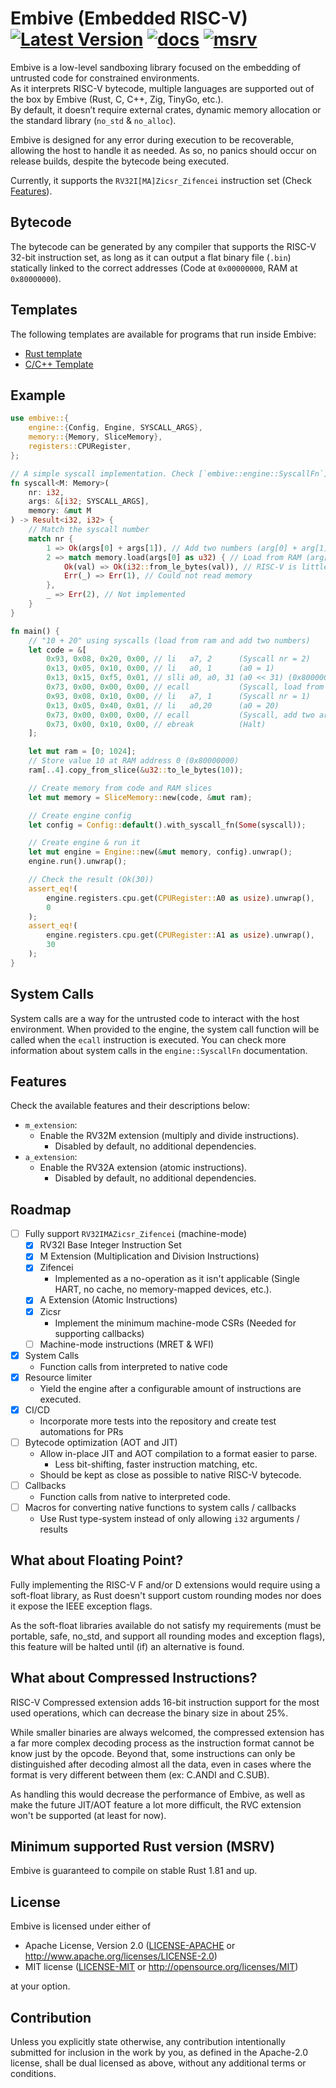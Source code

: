 # Embive (Embedded RISC-V) [![Latest Version]][crates.io] [![docs]][docs.rs] [![msrv]][Rust 1.81]

[Latest Version]: https://img.shields.io/crates/v/embive.svg
[crates.io]: https://crates.io/crates/embive
[docs]: https://docs.rs/embive/badge.svg
[docs.rs]: https://docs.rs/embive
[msrv]: https://img.shields.io/crates/msrv/embive.svg?label=msrv&color=lightgray
[Rust 1.81]: https://blog.rust-lang.org/2024/09/05/Rust-1.81.0.html

Embive is a low-level sandboxing library focused on the embedding of untrusted code for constrained environments.  
As it interprets RISC-V bytecode, multiple languages are supported out of the box by Embive (Rust, C, C++, Zig, TinyGo, etc.).  
By default, it doesn’t require external crates, dynamic memory allocation or the standard library (`no_std` & `no_alloc`).

Embive is designed for any error during execution to be recoverable, allowing the host to handle it as needed.
As so, no panics should occur on release builds, despite the bytecode being executed.

Currently, it supports the `RV32I[MA]Zicsr_Zifencei` instruction set (Check [Features](#features)).

## Bytecode
The bytecode can be generated by any compiler that supports the RISC-V 32-bit instruction set, as long as it can output a flat
binary file (`.bin`) statically linked to the correct addresses (Code at `0x00000000`, RAM at `0x80000000`).

## Templates
The following templates are available for programs that run inside Embive:
- [Rust template](https://github.com/embive/embive-rust-template)
- [C/C++ Template](https://github.com/embive/embive-c-template)

## Example
```rust
use embive::{
    engine::{Config, Engine, SYSCALL_ARGS},
    memory::{Memory, SliceMemory},
    registers::CPURegister,
};

// A simple syscall implementation. Check [`embive::engine::SyscallFn`].
fn syscall<M: Memory>(
    nr: i32,
    args: &[i32; SYSCALL_ARGS],
    memory: &mut M
) -> Result<i32, i32> {
    // Match the syscall number
    match nr {
        1 => Ok(args[0] + args[1]), // Add two numbers (arg[0] + arg[1])
        2 => match memory.load(args[0] as u32) { // Load from RAM (arg[0])
            Ok(val) => Ok(i32::from_le_bytes(val)), // RISC-V is little endian
            Err(_) => Err(1), // Could not read memory
        },
        _ => Err(2), // Not implemented
    }
}

fn main() {
    // "10 + 20" using syscalls (load from ram and add two numbers)
    let code = &[
        0x93, 0x08, 0x20, 0x00, // li   a7, 2      (Syscall nr = 2)
        0x13, 0x05, 0x10, 0x00, // li   a0, 1      (a0 = 1)
        0x13, 0x15, 0xf5, 0x01, // slli a0, a0, 31 (a0 << 31) (0x80000000)
        0x73, 0x00, 0x00, 0x00, // ecall           (Syscall, load from arg0)
        0x93, 0x08, 0x10, 0x00, // li   a7, 1      (Syscall nr = 1)
        0x13, 0x05, 0x40, 0x01, // li   a0,20      (a0 = 20)
        0x73, 0x00, 0x00, 0x00, // ecall           (Syscall, add two args)
        0x73, 0x00, 0x10, 0x00, // ebreak          (Halt)
    ];

    let mut ram = [0; 1024];
    // Store value 10 at RAM address 0 (0x80000000)
    ram[..4].copy_from_slice(&u32::to_le_bytes(10));

    // Create memory from code and RAM slices
    let mut memory = SliceMemory::new(code, &mut ram);

    // Create engine config
    let config = Config::default().with_syscall_fn(Some(syscall));

    // Create engine & run it
    let mut engine = Engine::new(&mut memory, config).unwrap();
    engine.run().unwrap();

    // Check the result (Ok(30))
    assert_eq!(
        engine.registers.cpu.get(CPURegister::A0 as usize).unwrap(),
        0
    );
    assert_eq!(
        engine.registers.cpu.get(CPURegister::A1 as usize).unwrap(),
        30
    );
}
```

## System Calls
System calls are a way for the untrusted code to interact with the host environment.
When provided to the engine, the system call function will be called when the `ecall` instruction is executed.
You can check more information about system calls in the `engine::SyscallFn` documentation.

## Features
Check the available features and their descriptions below:

- `m_extension`:
    - Enable the RV32M extension (multiply and divide instructions).
        - Disabled by default, no additional dependencies.
- `a_extension`:
    - Enable the RV32A extension (atomic instructions).
        - Disabled by default, no additional dependencies.

## Roadmap
- [ ] Fully support `RV32IMAZicsr_Zifencei` (machine-mode)
    - [x] RV32I Base Integer Instruction Set
    - [x] M Extension (Multiplication and Division Instructions)
    - [x] Zifencei
        - Implemented as a no-operation as it isn't applicable (Single HART, no cache, no memory-mapped devices, etc.).
    - [x] A Extension (Atomic Instructions)
    - [x] Zicsr
        - Implement the minimum machine-mode CSRs (Needed for supporting callbacks)
    - [ ] Machine-mode instructions (MRET & WFI)
- [x] System Calls
    - Function calls from interpreted to native code
- [x] Resource limiter
    - Yield the engine after a configurable amount of instructions are executed.
- [x] CI/CD
    - Incorporate more tests into the repository and create test automations for PRs
- [ ] Bytecode optimization (AOT and JIT)
    - Allow in-place JIT and AOT compilation to a format easier to parse.
        - Less bit-shifting, faster instruction matching, etc.
    - Should be kept as close as possible to native RISC-V bytecode.
- [ ] Callbacks
    - Function calls from native to interpreted code.
- [ ] Macros for converting native functions to system calls / callbacks
    - Use Rust type-system instead of only allowing `i32` arguments / results

## What about Floating Point?
Fully implementing the RISC-V F and/or D extensions would require using a soft-float library, as Rust doesn't 
support custom rounding modes nor does it expose the IEEE exception flags.

As the soft-float libraries available do not satisfy my requirements (must be portable, safe, no_std, and
support all rounding modes and exception flags), this feature will be halted until (if) an alternative is found.

## What about Compressed Instructions?
RISC-V Compressed extension adds 16-bit instruction support for the most used operations, which can decrease the binary size in about 25%.  

While smaller binaries are always welcomed, the compressed extension has a far more complex decoding process as 
the instruction format cannot be know just by the opcode. Beyond that, some instructions can only be distinguished 
after decoding almost all the data, even in cases where the format is very different between them (ex: C.ANDI and C.SUB).

As handling this would decrease the performance of Embive, as well as make the future JIT/AOT feature a lot more 
difficult, the RVC extension won't be supported (at least for now).

## Minimum supported Rust version (MSRV)
Embive is guaranteed to compile on stable Rust 1.81 and up.

## License

Embive is licensed under either of

- Apache License, Version 2.0 ([LICENSE-APACHE](LICENSE-APACHE) or
  <http://www.apache.org/licenses/LICENSE-2.0>)
- MIT license ([LICENSE-MIT](LICENSE-MIT) or <http://opensource.org/licenses/MIT>)

at your option.

## Contribution

Unless you explicitly state otherwise, any contribution intentionally submitted
for inclusion in the work by you, as defined in the Apache-2.0 license, shall be
dual licensed as above, without any additional terms or conditions.